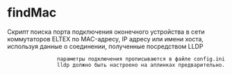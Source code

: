 # findMac
Скрипт поиска порта подключения оконечного устройства в сети коммутаторов ELTEX  по MAC-адресу, IP адресу или имени хоста, используя данные о соединении, полученные посредством LLDP

                    параметры подключения прописываются в файле config.ini
                    lldp должно быть настроено на аплинках предварительно.